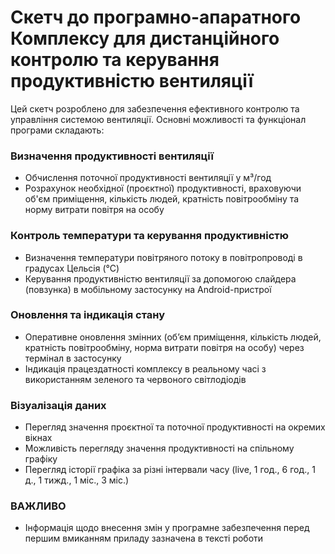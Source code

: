 # Скетч до програмно-апаратного Комплексу для дистанційного контролю та керування продуктивністю вентиляції

Цей скетч розроблено для забезпечення ефективного контролю та управління системою вентиляції. Основні можливості та функціонал програми складають:

### Визначення продуктивності вентиляції
- Обчислення поточної продуктивності вентиляції у м³/год
- Розрахунок необхідної (проєктної) продуктивності, враховуючи об'єм приміщення, кількість людей, кратність повітрообміну та норму витрати повітря на особу

### Контроль температури та керування продуктивністю
- Визначення температури повітряного потоку в повітропроводі в градусах Цельсія (°С)
- Керування продуктивністю вентиляції за допомогою слайдера (повзунка) в мобільному застосунку на Android-пристрої

### Оновлення та індикація стану
- Оперативне оновлення змінних (об’єм приміщення, кількість людей, кратність повітрообміну, норма витрати повітря на особу) через термінал в застосунку
- Індикація працездатності комплексу в реальному часі з використанням зеленого та червоного світлодіодів

### Візуалізація даних  
- Перегляд значення проєктної та поточної продуктивності на окремих вікнах
- Можливість перегляду значення продуктивності на спільному графіку
- Перегляд історії графіка за різні інтервали часу (live, 1 год., 6 год., 1 д., 1 тижд., 1 міс., 3 міс.)

### ВАЖЛИВО
- Інформація щодо внесення змін у програмне забезпечення перед першим вмиканням приладу зазначена в тексті роботи
